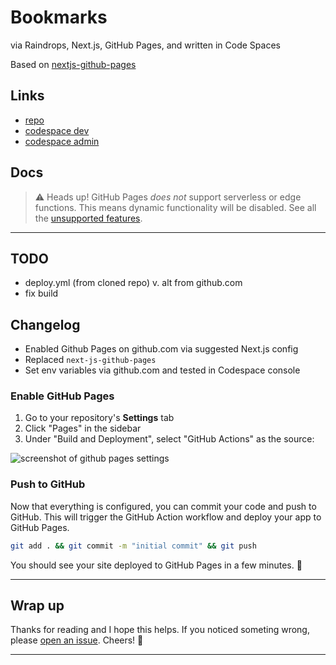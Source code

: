 # Bookmarks 

via Raindrops, Next.js, GitHub Pages, and written in Code Spaces

Based on [nextjs-github-pages](https://github.com/gregrickaby/nextjs-github-pages)

## Links
- [repo](https://github.com/seeReadCode/bookmarks)
- [codespace dev](https://shiny-lamp-wpjpj5q7vj3ggw9.github.dev/)
- [codespace admin](https://github.com/codespaces?repository_id=1036822786)


## Docs


> ⚠️ Heads up! GitHub Pages _does not_ support serverless or edge functions. This means dynamic functionality will be disabled. See all the [unsupported features](https://nextjs.org/docs/app/building-your-application/deploying/static-exports#unsupported-features).

---
## TODO
- deploy.yml (from cloned repo) v. alt from github.com
- fix build 

## Changelog

- Enabled Github Pages on github.com via suggested Next.js config 
- Replaced `next-js-github-pages`
- Set env variables via github.com and tested in Codespace console



### Enable GitHub Pages

1. Go to your repository's **Settings** tab
2. Click "Pages" in the sidebar
3. Under "Build and Deployment", select "GitHub Actions" as the source:

![screenshot of github pages settings](https://dl.dropboxusercontent.com/s/vf74zv2wcepnt9w/Screenshot%202025-02-03%20at%2021.10.06.png?dl=0)

### Push to GitHub

Now that everything is configured, you can commit your code and push to GitHub. This will trigger the GitHub Action workflow and deploy your app to GitHub Pages.

```bash
git add . && git commit -m "initial commit" && git push
```

You should see your site deployed to GitHub Pages in a few minutes. 🚀

---

## Wrap up

Thanks for reading and I hope this helps. If you noticed someting wrong, please [open an issue](https://github.com/gregrickaby/nextjs-github-pages/issues). Cheers! 🍻

---
